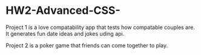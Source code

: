 # HW2-Advanced-CSS-
Project 1 is a love compatability app that tests how compatable couples are. It generates fun date ideas and jokes uding api.

Project 2 is a poker game that friends can come together to play.